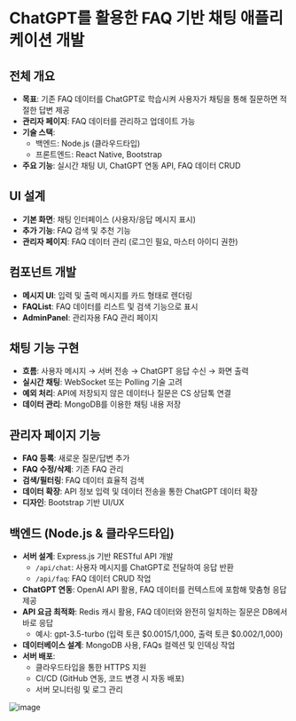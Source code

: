 # ChatGPT를 활용한 FAQ 기반 채팅 애플리케이션 개발

## 전체 개요
- **목표**: 기존 FAQ 데이터를 ChatGPT로 학습시켜 사용자가 채팅을 통해 질문하면 적절한 답변 제공
- **관리자 페이지**: FAQ 데이터를 관리하고 업데이트 가능
- **기술 스택**: 
  - 백엔드: Node.js (클라우드타입)
  - 프론트엔드: React Native, Bootstrap
- **주요 기능**: 실시간 채팅 UI, ChatGPT 연동 API, FAQ 데이터 CRUD

## UI 설계
- **기본 화면**: 채팅 인터페이스 (사용자/응답 메시지 표시)
- **추가 기능**: FAQ 검색 및 추천 기능
- **관리자 페이지**: FAQ 데이터 관리 (로그인 필요, 마스터 아이디 권한)

## 컴포넌트 개발
- **메시지 UI**: 입력 및 출력 메시지를 카드 형태로 렌더링
- **FAQList**: FAQ 데이터를 리스트 및 검색 기능으로 표시
- **AdminPanel**: 관리자용 FAQ 관리 페이지

## 채팅 기능 구현
- **흐름**: 사용자 메시지 → 서버 전송 → ChatGPT 응답 수신 → 화면 출력
- **실시간 채팅**: WebSocket 또는 Polling 기술 고려
- **예외 처리**: API에 저장되지 않은 데이터나 질문은 CS 상담톡 연결
- **데이터 관리**: MongoDB를 이용한 채팅 내용 저장

## 관리자 페이지 기능
- **FAQ 등록**: 새로운 질문/답변 추가
- **FAQ 수정/삭제**: 기존 FAQ 관리
- **검색/필터링**: FAQ 데이터 효율적 검색
- **데이터 확장**: API 정보 입력 및 데이터 전송을 통한 ChatGPT 데이터 확장
- **디자인**: Bootstrap 기반 UI/UX

## 백엔드 (Node.js & 클라우드타입)
- **서버 설계**: Express.js 기반 RESTful API 개발
  - `/api/chat`: 사용자 메시지를 ChatGPT로 전달하여 응답 반환
  - `/api/faq`: FAQ 데이터 CRUD 작업
- **ChatGPT 연동**: OpenAI API 활용, FAQ 데이터를 컨텍스트에 포함해 맞춤형 응답 제공
- **API 요금 최적화**: Redis 캐시 활용, FAQ 데이터와 완전히 일치하는 질문은 DB에서 바로 응답  
  - 예시: gpt-3.5-turbo (입력 토큰 $0.0015/1,000, 출력 토큰 $0.002/1,000)
- **데이터베이스 설계**: MongoDB 사용, FAQs 컬렉션 및 인덱싱 작업
- **서버 배포**: 
  - 클라우드타입을 통한 HTTPS 지원
  - CI/CD (GitHub 연동, 코드 변경 시 자동 배포)
  - 서버 모니터링 및 로그 관리


![image](https://github.com/user-attachments/assets/b9e1f09e-9454-4b46-af6f-f8454ea9fe8b)

